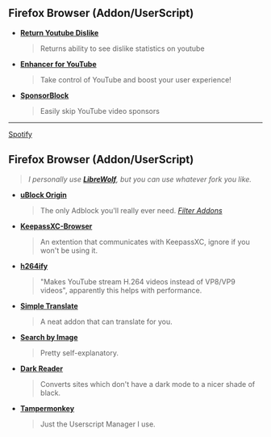 ## **Firefox Browser (Addon/UserScript)**

* [**Return Youtube Dislike**](https://addons.mozilla.org/en-US/firefox/addon/return-youtube-dislikes/)
  >Returns ability to see dislike statistics on youtube

* [**Enhancer for YouTube**](https://addons.mozilla.org/en-US/firefox/addon/enhancer-for-youtube/?utm_source=addons.mozilla.org&utm_medium=referral&utm_content=recommended_fallback)
  >Take control of YouTube and boost your user experience!

* [**SponsorBlock**](https://addons.mozilla.org/en-US/firefox/addon/sponsorblock/)
  >Easily skip YouTube video sponsors

---
[Spotify](https://github.com/amd64fox/SpotX)








## **Firefox Browser (Addon/UserScript)**
> _I personally use [**LibreWolf**](https://librewolf.net/), but you can use whatever fork you like._
* [**uBlock Origin**](https://addons.mozilla.org/en-US/firefox/addon/ublock-origin/)
  > The only Adblock you'll really ever need. [_Filter Addons_](https://rentry.co/FilterStalker)
* [**KeepassXC-Browser**](https://addons.mozilla.org/en-US/firefox/addon/keepassxc-browser/?utm_source=addons.mozilla.org&utm_medium=referral&utm_content=search)
  > An extention that communicates with KeepassXC, ignore if you won't be using it.
* [**h264ify**](https://addons.mozilla.org/en-US/firefox/addon/h264ify/?utm_source=addons.mozilla.org&utm_medium=referral&utm_content=search)
  > "Makes YouTube stream H.264 videos instead of VP8/VP9 videos", apparently this helps with performance.
* [**Simple Translate**](https://addons.mozilla.org/en-US/firefox/addon/simple-translate/)
  > A neat addon that can translate for you.
* [**Search by Image**](https://addons.mozilla.org/en-US/firefox/addon/search_by_image/)
  > Pretty self-explanatory.
* [**Dark Reader**](https://addons.mozilla.org/en-US/firefox/addon/darkreader/)
  > Converts sites which don't have a dark mode to a nicer shade of black.
* [**Tampermonkey**](https://addons.mozilla.org/en-US/firefox/addon/tampermonkey/)
  > Just the Userscript Manager I use.
